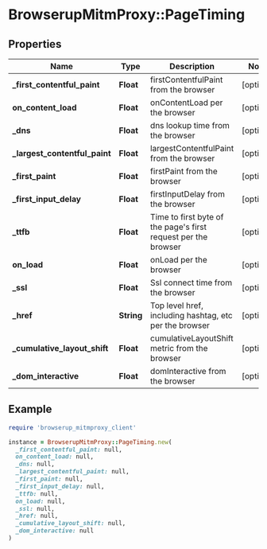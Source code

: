 # BrowserupMitmProxy::PageTiming

## Properties

| Name | Type | Description | Notes |
| ---- | ---- | ----------- | ----- |
| **_first_contentful_paint** | **Float** | firstContentfulPaint from the browser | [optional] |
| **on_content_load** | **Float** | onContentLoad per the browser | [optional] |
| **_dns** | **Float** | dns lookup time from the browser | [optional] |
| **_largest_contentful_paint** | **Float** | largestContentfulPaint from the browser | [optional] |
| **_first_paint** | **Float** | firstPaint from the browser | [optional] |
| **_first_input_delay** | **Float** | firstInputDelay from the browser | [optional] |
| **_ttfb** | **Float** | Time to first byte of the page&#39;s first request per the browser | [optional] |
| **on_load** | **Float** | onLoad per the browser | [optional] |
| **_ssl** | **Float** | Ssl connect time from the browser | [optional] |
| **_href** | **String** | Top level href, including hashtag, etc per the browser | [optional] |
| **_cumulative_layout_shift** | **Float** | cumulativeLayoutShift metric from the browser | [optional] |
| **_dom_interactive** | **Float** | domInteractive from the browser | [optional] |

## Example

```ruby
require 'browserup_mitmproxy_client'

instance = BrowserupMitmProxy::PageTiming.new(
  _first_contentful_paint: null,
  on_content_load: null,
  _dns: null,
  _largest_contentful_paint: null,
  _first_paint: null,
  _first_input_delay: null,
  _ttfb: null,
  on_load: null,
  _ssl: null,
  _href: null,
  _cumulative_layout_shift: null,
  _dom_interactive: null
)
```

